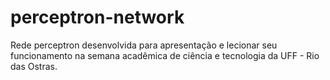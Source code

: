# perceptron-network
Rede perceptron desenvolvida para apresentação e lecionar seu funcionamento na semana acadêmica de ciência e tecnologia da UFF - Rio das Ostras.
